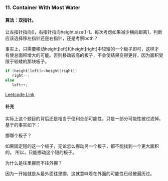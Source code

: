 ### 11. Container With Most Water 
#### 算法：双指针。  
让左指针指向0，右指针指向height.size()-1。每次考虑如果减少横向距离1，判断应该选择移左指针还是右指针，还是考察both？  

事实上，只需要移动height[left]和height[right]中较矮的一个板子即可，这样才有使总面积增大的可能。否则移动较高的板子，不会使结果变得更好，因为面积受限于较矮的那块板子。
```cpp
if (height[left]>=height[right])
   right--;
else
   left++;
```


[Leetcode Link](https://leetcode.com/problems/container-with-most-water)

#### 补充
实际上这个题目的背后还是相当于便利全部可能性。只是一部分可能性被过滤掉。基于的事实如下：

挪哪个板子？

如果固定短的这一个板子，无论怎么挪动另一个板子，都不能找到一个更大面积的。
所以，只能挪动这个短的板子。

为什么是往里挪而不往外挪？

因为一开始就是从最外面往里挪，这就意味着在外面的可能性已经被遍历过。